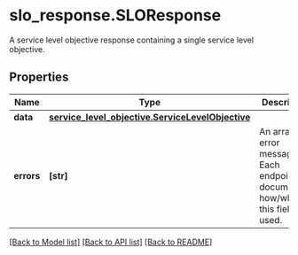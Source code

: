 # slo_response.SLOResponse

A service level objective response containing a single service level objective.
## Properties
Name | Type | Description | Notes
------------ | ------------- | ------------- | -------------
**data** | [**service_level_objective.ServiceLevelObjective**](ServiceLevelObjective.md) |  | [optional] 
**errors** | **[str]** | An array of error messages. Each endpoint documents how/whether this field is used. | [optional] 

[[Back to Model list]](../README.md#documentation-for-models) [[Back to API list]](../README.md#documentation-for-api-endpoints) [[Back to README]](../README.md)



